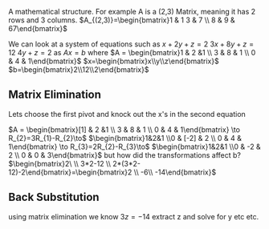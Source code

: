 A mathematical structure.
For example A is a (2,3) Matrix, meaning it has 2 rows and 3 columns.
$A_{(2,3)}=\begin{bmatrix}1 & 1  3 & 7 \\ 8 & 9 & 67\end{bmatrix}$

We can look at a system of equations such as
$x+2y+z=2$
$3x+8y+z=12$
$4y+z=2$
as 
$Ax=b$
where
$A = \begin{bmatrix}1 & 2 &1 \\ 3 & 8 & 1 \\ 0 & 4 & 1\end{bmatrix}$
$x=\begin{bmatrix}x\\y\\z\end{bmatrix}$
$b=\begin{bmatrix}2\\12\\2\end{bmatrix}$
## Matrix Elimination
Lets choose the first pivot and knock out the x's in the second equation

$A = \begin{bmatrix}[1] & 2 &1 \\ 3 & 8 & 1 \\ 0 & 4 & 1\end{bmatrix} \to R_{2}=3R_{1}-R_{2}\to$ 
$\begin{bmatrix}1&2&1 \\0 & [-2] & 2 \\ 0 & 4 & 1\end{bmatrix} \to R_{3}=2R_{2}-R_{3}\to$
$\begin{bmatrix}1&2&1 \\0 & -2 & 2 \\ 0 & 0 & 3\end{bmatrix}$
but how did the transformations affect b?
$\begin{bmatrix}2\ \\ 3*2-12 \\ 2*(3*2-12)-2\end{bmatrix}=\begin{bmatrix}2 \\ -6\\ -14\end{bmatrix}$
## Back Substitution
using matrix elimination we know $3z=-14$
extract z and solve for y etc etc.
